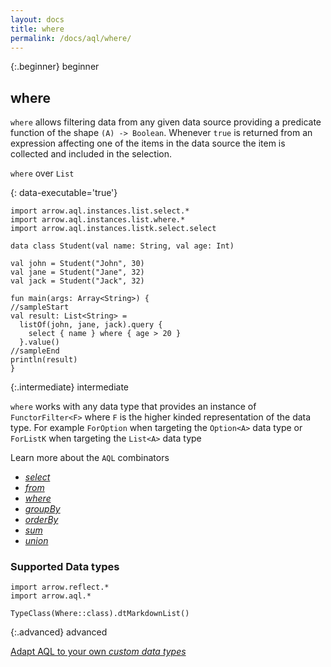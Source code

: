 ```yaml
---
layout: docs
title: where
permalink: /docs/aql/where/
---
```


{:.beginner}
beginner

## where

`where` allows filtering data from any given data source providing a predicate function of the shape `(A) -> Boolean`.
Whenever `true` is returned from an expression affecting one of the items in the data source the item is collected and included in the selection.

`where` over `List`

{: data-executable='true'}
```kotlin:ank
import arrow.aql.instances.list.select.*
import arrow.aql.instances.list.where.*
import arrow.aql.instances.listk.select.select

data class Student(val name: String, val age: Int)

val john = Student("John", 30)
val jane = Student("Jane", 32)
val jack = Student("Jack", 32)

fun main(args: Array<String>) {
//sampleStart
val result: List<String> =
  listOf(john, jane, jack).query {
    select { name } where { age > 20 }
  }.value()
//sampleEnd
println(result)
}
```

{:.intermediate}
intermediate

`where` works with any data type that provides an instance of `FunctorFilter<F>` where `F` is the higher kinded representation of the data type. For example `ForOption` when targeting the `Option<A>` data type or `ForListK` when targeting the `List<A>` data type

Learn more about the `AQL` combinators

- [_select_](/docs/aql/select/)
- [_from_](/docs/aql/from/)
- [_where_](/docs/aql/where/)
- [_groupBy_](/docs/aql/groupby/)
- [_orderBy_](/docs/aql/orderby/)
- [_sum_](/docs/aql/sum/)
- [_union_](/docs/aql/union/)

### Supported Data types

```kotlin:ank:replace
import arrow.reflect.*
import arrow.aql.*

TypeClass(Where::class).dtMarkdownList()
```

{:.advanced}
advanced

[Adapt AQL to your own _custom data types_](/docs/aql/custom/)